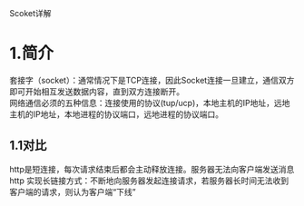 Scoket详解
# 1.简介
套接字（socket）：通常情况下是TCP连接，因此Socket连接一旦建立，通信双方即可开始相互发送数据内容，直到双方连接断开。  
网络通信必须的五种信息：连接使用的协议(tup/ucp)，本地主机的IP地址，远地主机的IP地址，本地进程的协议端口，远地进程的协议端口。
## 1.1对比
http是短连接，每次请求结束后都会主动释放连接。服务器无法向客户端发送消息  
http 实现长链接方式：不断地向服务器发起连接请求，若服务器长时间无法收到客户端的请求，则认为客户端“下线”